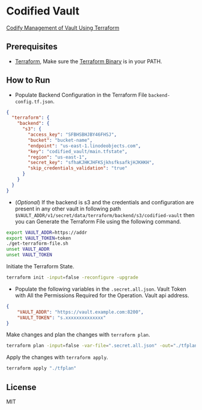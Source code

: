 # Codified Vault

[Codify Management of Vault Using Terraform](https://learn.hashicorp.com/tutorials/vault/codify-mgmt-oss?in=vault/operations)

## Prerequisites

* [Terraform](https://www.terraform.io/), Make sure the [Terraform Binary](https://www.terraform.io/downloads) is in your PATH.

## How to Run

* Populate Backend Configuration in the Terraform File `backend-config.tf.json`.

```json
{
  "terraform": {
    "backend": {
      "s3": {
        "access_key": "SFBHSBHJBY46FHSJ",
        "bucket": "bucket-name",
        "endpoint": "us-east-1.linodeobjects.com",
        "key": "codified_vault/main.tfstate",
        "region": "us-east-1",
        "secret_key": "sfhaKJHKJHFKSjkhsfksafkjHJKHKH",
        "skip_credentials_validation": "true"
      }
    }
  }
}
```

* (*Optional*) If the backend is s3 and the credentials and configuration are present in any other vault in following path `$VAULT_ADDR/v1/secret/data/terraform/backend/s3/codified-vault` then you can Generate the Terraform File using the following command.

```bash
export VAULT_ADDR=https://addr
export VAULT_TOKEN=token
./get-terraform-file.sh
unset VAULT_ADDR
unset VAULT_TOKEN
```

Initiate the Terraform State.

```bash
terraform init -input=false -reconfigure -upgrade
```

* Populate the following variables in the `.secret.all.json`. Vault Token with All the Permissions Required for the Operation. Vault api address.

```json
{
    "VAULT_ADDR": "https://vault.example.com:8200",
    "VAULT_TOKEN": "s.xxxxxxxxxxxxxx"
}
```

Make changes and plan the changes with `terraform plan`.

```bash
terraform plan -input=false -var-file=".secret.all.json" -out="./tfplan"
```

Apply the changes with `terraform apply`.

```bash
terraform apply "./tfplan"
```

## License

MIT
